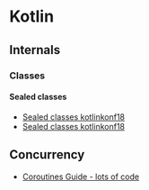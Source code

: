 # Kotlin 

## Internals 

### Classes 

#### Sealed classes 

- [Sealed classes kotlinkonf18](https://www.youtube.com/watch?v=uGMm3StjqLI)
- [Sealed classes kotlinkonf18](https://www.youtube.com/watch?v=-lVVfxsRjcY)


## Concurrency

- [Coroutines Guide - lots of code](https://github.com/Kotlin/kotlinx.coroutines/blob/master/coroutines-guide.md)
